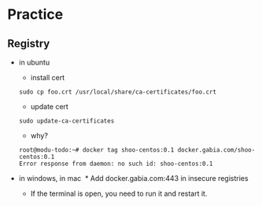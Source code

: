 # Practice
## Registry
* in ubuntu
  * install cert
  ~~~
  sudo cp foo.crt /usr/local/share/ca-certificates/foo.crt
  ~~~
  
  * update cert
  ~~~
  sudo update-ca-certificates
  ~~~
  
  * why?
  ~~~
  root@modu-todo:~# docker tag shoo-centos:0.1 docker.gabia.com/shoo-centos:0.1
  Error response from daemon: no such id: shoo-centos:0.1
  ~~~
  
* in windows, in mac
  * Add docker.gabia.com:443 in insecure registries
  * If the terminal is open, you need to run it and restart it.
